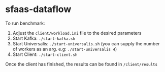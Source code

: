 # sfaas-dataflow

To run benchmark:

1. Adjust the `client/workload.ini` file to the desired parameters
2. Start Kafka: `./start-kafka.sh`
3. Start Universalis: `./start-universalis.sh` (you can supply the number of workers as an arg.
   e.g: `./start-universalis 4`)
4. Start Client: `./start-client.sh`

Once the client has finished, the results can be found in `/client/results`
